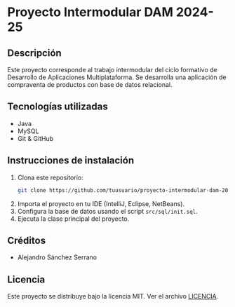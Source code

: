 # Proyecto Intermodular DAM 2024-25

## Descripción
Este proyecto corresponde al trabajo intermodular del ciclo formativo de Desarrollo de Aplicaciones Multiplataforma. Se desarrolla una aplicación de compraventa de productos con base de datos relacional.

## Tecnologías utilizadas
- Java
- MySQL
- Git & GitHub

## Instrucciones de instalación
1. Clona este repositorio:
   ```bash
   git clone https://github.com/tuusuario/proyecto-intermodular-dam-2025.git
   ```
2. Importa el proyecto en tu IDE (IntelliJ, Eclipse, NetBeans).
3. Configura la base de datos usando el script `src/sql/init.sql`.
4. Ejecuta la clase principal del proyecto.

## Créditos
- Alejandro Sánchez Serrano
## Licencia
Este proyecto se distribuye bajo la licencia MIT. Ver el archivo [LICENCIA](LICENCIA).
